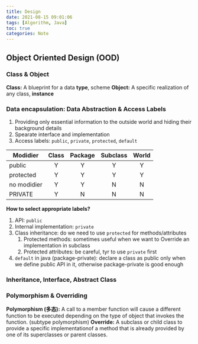 ```yaml
---
title: Design
date: 2021-08-15 09:01:06
tags: [Algorithm, Java]
toc: true
categories: Note
---
```


## Object Oriented Design (OOD)

### Class & Object

**Class:** A blueprint for a data **type**, scheme
**Object:** A specific realization of any class, **instance**

### Data encapsulation: Data Abstraction & Access Labels

1. Providing only essential information to the outside world and hiding their background details
2. Spearate interface and implementation
3. Access labels: `public`, `private`, `protected`, `default`

| Modidier    | Class | Package | Subclass | World |
| ----------- | :---: | :-----: | :------: | :---: |
| public      |   Y   |    Y    |    Y     |   Y   |
| protected   |   Y   |    Y    |    Y     |   Y   |
| no modidier |   Y   |    Y    |    N     |   N   |
| PRIVATE     |   Y   |    N    |    N     |   N   |

**How to select appropriate labels?**

1. API: `public`
2. Internal implementation: `private`
3. Class inheritance: do we need to use `protected` for methods/attributes
   1. Protected methods: sometimes useful when we want to Override an implementation in subclass
   2. Protected attributes: be careful, tyr to use `private` first
4. `default` in java (package-private): declare a class as public only when we define public API in it, otherwise package-private is good enough

### Inheritance, Interface, Abstract Class

### Polymorphism & Overriding

**Polymorphism (多态):** A call to a member function will cause a different function to be executed depending on the type of object that invokes the function. (subtype polymorphism)
**Override:** A subclass or child class to provide a specific implementationof a method that is already provided by one of its superclasses or parent classes.
